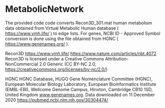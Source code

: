 # MetabolicNetwork

The provided code code converts Recon3D_301.mat human metabolism data obtained from Virtual Metabolic Human database ( https://www.vmh.life/ ) to edge lists.
For genes, NCBI ID - Approved Symbol conversion is done using the file obtained from HGNC ( https://www.genenames.org/ ).



Recon3D
https://www.vmh.life/
https://www.nature.com/articles/nbt.4072
Recon3D is licensed under a Creative Commons Attribution-NonCommercial 2.0 Generic (CC BY-NC 2.0, https://creativecommons.org/licenses/by-nc/2.0/)

HGNC
HGNC Database, HUGO Gene Nomenclature Committee (HGNC), European Molecular Biology Laboratory, European Bioinformatics Institute (EMBL-EBI), Wellcome Genome Campus, Hinxton, Cambridge CB10 1SD, United Kingdom www.genenames.org.
Data downloaded on 11 December 2020
https://pubmed.ncbi.nlm.nih.gov/30304474/

